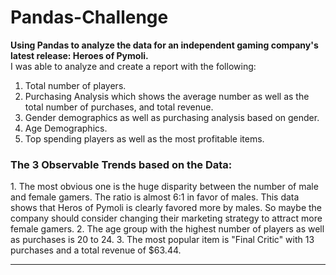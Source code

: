 # Pandas-Challenge
<b>Using Pandas to analyze the data for an independent gaming company's latest release: Heroes of Pymoli.</b><br>
I was able to analyze and create a report with the following:
1. Total number of players.
2. Purchasing Analysis which shows the average number as well as the total number of purchases, and total revenue.
3. Gender demographics as well as purchasing analysis based on gender.
4. Age Demographics.
5. Top spending players as well as the most profitable items.

<h3>The 3 Observable Trends based on the Data:</h3>
1. The most obvious one is the huge disparity between the number of male and female gamers. The ratio is almost 6:1 in favor of males. This data shows that Heros of Pymoli is clearly favored more by males. So maybe the company should consider changing their marketing strategy to attract more female gamers.
2. The age group with the highest number of players as well as purchases is 20 to 24.
3. The most popular item is "Final Critic" with 13 purchases and a total revenue of $63.44.

<hr>

